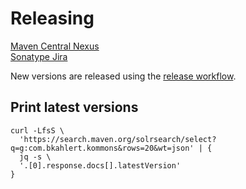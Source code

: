 # Releasing

[Maven Central Nexus](https://oss.sonatype.org/#stagingRepositories)  
[Sonatype Jira](https://issues.sonatype.org/secure/Dashboard.jspa)

New versions are released using the [release workflow](.github/workflows/release.yml).


## Print latest versions

```shell
curl -LfsS \
  'https://search.maven.org/solrsearch/select?q=g:com.bkahlert.kommons&rows=20&wt=json' | {
  jq -s \
  '.[0].response.docs[].latestVersion'
}
```
